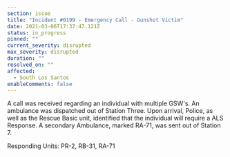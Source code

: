 ```yaml
---
section: issue
title: "Incident #0199 - Emergency Call - Gunshot Victim"
date: 2021-03-06T17:37:47.121Z
status: in_progress
pinned: ""
current_severity: disrupted
max_severity: disrupted
duration: ""
resolved_on: ""
affected:
  - South Los Santos
enableComments: false
---
```

A call was received regarding an individual with multiple GSW's. An ambulance was dispatched out of Station Three. Upon arrival, Police, as well as the Rescue Basic unit, identified that the individual will require a ALS Response. A secondary Ambulance, marked RA-71, was sent out of Station 7.

Responding Units:  PR-2, RB-31, RA-71